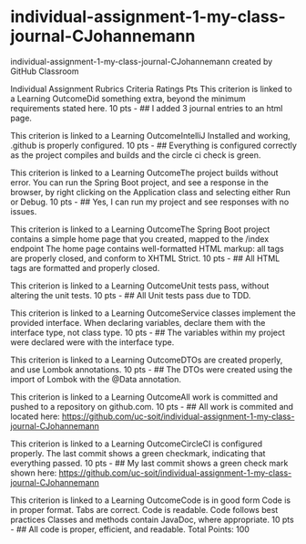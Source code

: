 # individual-assignment-1-my-class-journal-CJohannemann
individual-assignment-1-my-class-journal-CJohannemann created by GitHub Classroom

Individual Assignment Rubrics
Criteria	Ratings	Pts
This criterion is linked to a Learning OutcomeDid something extra, beyond the minimum requirements stated here.
10 pts - ## I added 3 journal entries to an html page.

This criterion is linked to a Learning OutcomeIntelliJ Installed and working, .github is properly configured.
10 pts - ## Everything is configured correctly as the project compiles and builds and the circle ci check is green.

This criterion is linked to a Learning OutcomeThe project builds without error.
You can run the Spring Boot project, and see a response in the browser, by right clicking on the Application class and selecting either Run or Debug.
10 pts - ## Yes, I can run my project and see responses with no issues.

This criterion is linked to a Learning OutcomeThe Spring Boot project contains a simple home page that you created, mapped to the /index endpoint
The home page contains well-formatted HTML markup: all tags are properly closed, and conform to XHTML Strict.
10 pts - ## All HTML tags are formatted and properly closed.

This criterion is linked to a Learning OutcomeUnit tests pass, without altering the unit tests.
10 pts - ## All Unit tests pass due to TDD. 

This criterion is linked to a Learning OutcomeService classes implement the provided interface.
When declaring variables, declare them with the interface type, not class type.
10 pts - ## The variables within my project were declared were with the interface type.

This criterion is linked to a Learning OutcomeDTOs are created properly, and use Lombok annotations.
10 pts - ## The DTOs were created using the import of Lombok with the @Data annotation.

This criterion is linked to a Learning OutcomeAll work is committed and pushed to a repository on github.com.
10 pts - ## All work is commited and located here: https://github.com/uc-soit/individual-assignment-1-my-class-journal-CJohannemann

This criterion is linked to a Learning OutcomeCircleCI is configured properly.
The last commit shows a green checkmark, indicating that everything passed.
10 pts - ## My last commit shows a green check mark shown here: https://github.com/uc-soit/individual-assignment-1-my-class-journal-CJohannemann

This criterion is linked to a Learning OutcomeCode is in good form
Code is in proper format.
Tabs are correct.
Code is readable.
Code follows best practices
Classes and methods contain JavaDoc, where appropriate.
10 pts - ## All code is proper, efficient, and readable. 
Total Points: 100
